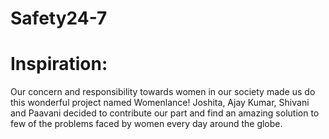 # Safety24-7
# Inspiration:
Our concern and responsibility towards women in our society made us do this wonderful project named Womenlance! Joshita, Ajay Kumar, Shivani and Paavani decided to contribute our part and find an amazing solution to few of the problems faced by women every day around the globe.
